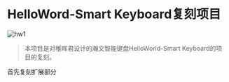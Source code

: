 # HelloWord-Smart Keyboard复刻项目

![hw1](5.Docs/2.Images/hw1.jpg)

> 本项目是对稚晖君设计的瀚文智能键盘HelloWorld-Smart Keyboard的项目的复刻。


首先复刻扩展部分
